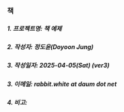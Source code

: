 ### 책

##### 1. 프로젝트명: 책 예제
##### 2. 작성자: 정도윤(Doyoon Jung)
##### 3. 작성일자: 2025-04-05(Sat) (ver3)
##### 3. 이메일: rabbit.white at daum dot net
##### 4. 비고:
